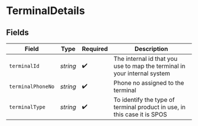 # TerminalDetails


## Fields

| Field                                                                    | Type                                                                     | Required                                                                 | Description                                                              |
| ------------------------------------------------------------------------ | ------------------------------------------------------------------------ | ------------------------------------------------------------------------ | ------------------------------------------------------------------------ |
| `terminalId`                                                             | *string*                                                                 | :heavy_check_mark:                                                       | The internal id that you use to map the terminal in your internal system |
| `terminalPhoneNo`                                                        | *string*                                                                 | :heavy_check_mark:                                                       | Phone no assigned to the terminal                                        |
| `terminalType`                                                           | *string*                                                                 | :heavy_check_mark:                                                       | To identify the type of terminal product in use, in this case it is SPOS |